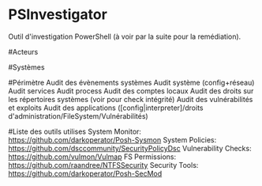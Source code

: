 # PSInvestigator
Outil d'investigation PowerShell (à voir par la suite pour la remédiation).

#Acteurs

#Systèmes

#Périmètre
Audit des évènements systèmes
Audit système (config+réseau)
Audit services
Audit process
Audit des comptes locaux
Audit des droits sur les répertoires systèmes (voir pour check intégrité)
Audit des vulnérabilités et exploits
Audit des applications ([config|interpreter]/droits d'administration/FileSystem/Vulnérabilités)

#Liste des outils utilises
System Monitor: https://github.com/darkoperator/Posh-Sysmon
System Policies: https://github.com/dsccommunity/SecurityPolicyDsc
Vulnerability Checks: https://github.com/vulmon/Vulmap
FS Permissions: https://github.com/raandree/NTFSSecurity
Security Tools: https://github.com/darkoperator/Posh-SecMod

